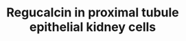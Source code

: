 ---
annotations:
- id: DOID:1074
  type: Disease Ontology
  value: kidney failure
- id: CL:1000497
  parent: animal cell
  type: Cell Type Ontology
  value: kidney cell
- id: DOID:557
  type: Disease Ontology
  value: kidney disease
authors:
- P.vanLier
- Fehrhart
- Egonw
description: This pathway includes the proximal tubule epithelial kidney cells (NRK52E
  cell) with a basolateral and apical side and other schematic illustrated organelles
  involved in the process of kidney function. The influence of regucalcin on the intra-and
  extracellular Ca2+ regulation is showed which are both involved in cell proliferation,
  ion transport and apoptosis and are important in normal kidney function. When the
  regulation of regucalcin and other factors are downregulated and suppressed the
  kidney fails in functionality and so renal fibrosis will develop. First of all,
  TNF-B and TNF-a do have an impact on the activity of Smad which has an impact on
  the development of a-SMA that induced renal fibrosis. NF-kB, stimulated by TNF-a,
  activates the transcription factor p65 that induced the IL-8 expression which is
  involved in inflammatory pathways. On the other hand, regucalcin inhibits the a-SMA
  which means that the formation of renal fibrosis is inhibited. Further, TNF-B stimulates
  the caspase 8 that activates the cytochrome C which activate the apoptosis pathway.
  Also, here regucalcin function as an inhibitor for Apaf1 that results in an inhibition
  of the apoptosis pathway and activate the Bcl-2 (suppressor of apoptotic cell death).
  Besides the TNF-B and TNF-a pathway, there is an RTK pathway illustrated which activates
  the PI3K and RAS pathway for stimulation of the protein and cell proliferation.
  According to Yamaguchi M. (2015), regucalcin activates the Akt1 to induce the protein
  proliferation even further when PI3K is inhibited. The RTK pathway shows interaction
  with the cAMP pathway that stimulate the protein kinase A and the PIP2 pathway that
  stimulate the protein kinase C and IP3. These all will stimulate Ca2+ release from
  the endoplasmic reticulum (ER). This Ca2+ can migrate and enters the mitochondria
  through the Ca2+ uniporter which results in the activation of mitochondrial biological
  processes or release of different mitochondrial factors. Hence, calcium controls
  and modulate cell apoptosis and inflammation. MAP3K pathway might be involved in
  the stimulation of RAF1 to induce the cell proliferation and the increase in apoptosis
  by inhibition of Bcl-2 through JNK which is also activated by ROS. Ca2+ released
  by the ER can also bind to calmodulin to form the Ca2+/calmodulin complex that stimulates
  IP3, JNK, NOS, RGPR—p117 and NF1. The latter two proteins are involved in the enhancement
  of regucalcin gene expression. On the other hand, regucalcin can inhibit the activity
  of Ca2+/calmodulin complex and the NOS. Normally, phosphodiesterase binds cAMP that
  induced the degradation of cAMP which results in a decrease of protein kinase A
  that leads to a reduction of ER Ca2+ release. Regucalcin inhibits the phosphodiesterase
  in such a way that cAMP will not be degraded and the ER Ca2+ release can further
  occur. Remaining Ca2+ released from the ER can also transport to the microsomes,
  enters vis Ca2+ uniporter, to induce microsomal activities. This process of microsomal
  Ca2+ uptake can be diminished through the inhibition of IP3 kinase. Regucalcin is
  not only involved in the regulation of intracellular Ca2+ release or uptake, but
  also extracellular Ca2+ by stimulating the Ca2+/ATPase which leads to Ca2+ export.
  Besides that, the Na+/Ca2+ exchanger is important to be present on the basolateral
  membrane of the proximal tubule epithelial kidney cell to regulate the ion transport.
  On the apical membrane is the TRPV5 receptor present that regulate the import of
  Ca2+ from the lumen back into the kidney cell, but Ca2+ can also travel via paracellular
  transport. Further, in the nucleus the regucalcin has an influence on the inhibition
  of the serine/threonine phosphate (PSP), tyrosine phosphatase (PTP) and calcineurin
  gene expression. Normally, PSP stimulates the protein kinase A- and so the ER Ca2+
  release-, PTP stimulates the cell growth and differentiation and calcineurin will
  migrate to the cytoplasm for binding to the Ca2+ and stimulates the formation of
  Ca2+/calmodulin complex. In general, regucalcin regulates the factors and proteins
  involved in ion transport, cell proliferation and apoptosis.
last-edited: 2020-05-02
ndex: 777a9dcc-8b6e-11eb-9e72-0ac135e8bacf
organisms:
- Homo sapiens
redirect_from:
- /index.php/Pathway:WP4838
- /instance/WP4838
- /instance/WP4838_rr110282
revision: r110282
schema-jsonld:
- '@context': https://schema.org/
  '@id': https://wikipathways.github.io/pathways/WP4838.html
  '@type': Dataset
  creator:
    '@type': Organization
    name: WikiPathways
  description: This pathway includes the proximal tubule epithelial kidney cells (NRK52E
    cell) with a basolateral and apical side and other schematic illustrated organelles
    involved in the process of kidney function. The influence of regucalcin on the
    intra-and extracellular Ca2+ regulation is showed which are both involved in cell
    proliferation, ion transport and apoptosis and are important in normal kidney
    function. When the regulation of regucalcin and other factors are downregulated
    and suppressed the kidney fails in functionality and so renal fibrosis will develop.
    First of all, TNF-B and TNF-a do have an impact on the activity of Smad which
    has an impact on the development of a-SMA that induced renal fibrosis. NF-kB,
    stimulated by TNF-a, activates the transcription factor p65 that induced the IL-8
    expression which is involved in inflammatory pathways. On the other hand, regucalcin
    inhibits the a-SMA which means that the formation of renal fibrosis is inhibited.
    Further, TNF-B stimulates the caspase 8 that activates the cytochrome C which
    activate the apoptosis pathway. Also, here regucalcin function as an inhibitor
    for Apaf1 that results in an inhibition of the apoptosis pathway and activate
    the Bcl-2 (suppressor of apoptotic cell death). Besides the TNF-B and TNF-a pathway,
    there is an RTK pathway illustrated which activates the PI3K and RAS pathway for
    stimulation of the protein and cell proliferation. According to Yamaguchi M. (2015),
    regucalcin activates the Akt1 to induce the protein proliferation even further
    when PI3K is inhibited. The RTK pathway shows interaction with the cAMP pathway
    that stimulate the protein kinase A and the PIP2 pathway that stimulate the protein
    kinase C and IP3. These all will stimulate Ca2+ release from the endoplasmic reticulum
    (ER). This Ca2+ can migrate and enters the mitochondria through the Ca2+ uniporter
    which results in the activation of mitochondrial biological processes or release
    of different mitochondrial factors. Hence, calcium controls and modulate cell
    apoptosis and inflammation. MAP3K pathway might be involved in the stimulation
    of RAF1 to induce the cell proliferation and the increase in apoptosis by inhibition
    of Bcl-2 through JNK which is also activated by ROS. Ca2+ released by the ER can
    also bind to calmodulin to form the Ca2+/calmodulin complex that stimulates IP3,
    JNK, NOS, RGPR—p117 and NF1. The latter two proteins are involved in the enhancement
    of regucalcin gene expression. On the other hand, regucalcin can inhibit the activity
    of Ca2+/calmodulin complex and the NOS. Normally, phosphodiesterase binds cAMP
    that induced the degradation of cAMP which results in a decrease of protein kinase
    A that leads to a reduction of ER Ca2+ release. Regucalcin inhibits the phosphodiesterase
    in such a way that cAMP will not be degraded and the ER Ca2+ release can further
    occur. Remaining Ca2+ released from the ER can also transport to the microsomes,
    enters vis Ca2+ uniporter, to induce microsomal activities. This process of microsomal
    Ca2+ uptake can be diminished through the inhibition of IP3 kinase. Regucalcin
    is not only involved in the regulation of intracellular Ca2+ release or uptake,
    but also extracellular Ca2+ by stimulating the Ca2+/ATPase which leads to Ca2+
    export. Besides that, the Na+/Ca2+ exchanger is important to be present on the
    basolateral membrane of the proximal tubule epithelial kidney cell to regulate
    the ion transport. On the apical membrane is the TRPV5 receptor present that regulate
    the import of Ca2+ from the lumen back into the kidney cell, but Ca2+ can also
    travel via paracellular transport. Further, in the nucleus the regucalcin has
    an influence on the inhibition of the serine/threonine phosphate (PSP), tyrosine
    phosphatase (PTP) and calcineurin gene expression. Normally, PSP stimulates the
    protein kinase A- and so the ER Ca2+ release-, PTP stimulates the cell growth
    and differentiation and calcineurin will migrate to the cytoplasm for binding
    to the Ca2+ and stimulates the formation of Ca2+/calmodulin complex. In general,
    regucalcin regulates the factors and proteins involved in ion transport, cell
    proliferation and apoptosis.
  keywords:
  - 3Na+
  - ACTA2
  - AKT1
  - AMP
  - APAF1
  - ATP2B3
  - Aldosterone
  - BAK1
  - BAX
  - BRAF
  - Bcl-2
  - CALCA
  - CASP3
  - CASP8
  - CASP9
  - Ca2+
  - Calmodulin
  - Cytochrome C
  - 'Cytoplasmic mineralocorticoid receptor '
  - DAG
  - Diacylglycerol
  - FFAR3
  - G3BP1
  - IP3
  - L-arginine
  - Lanthanum chloride
  - MAP2K1
  - MAP3K5
  - MAPK1
  - MAPK10
  - MAPK3
  - MCU
  - MEK
  - MTOR
  - NF1
  - 'NO'
  - NOS1
  - NR3C2
  - Nitric oxide signaling
  - PDE1B
  - PI3K3CA
  - PIP2
  - PMA
  - PPP3R1
  - PRKACA
  - PRKCQ
  - 'PSP '
  - PTH
  - PTP
  - RAF1
  - RELA
  - RGN
  - 'RGN '
  - ROS
  - ROS1
  - Ruthenium red
  - SEC16B
  - SENP8
  - SLC8A1
  - SMAD2
  - SMAD4
  - TGFB1
  - TGFBR1
  - TNFA
  - TNFRSF1A
  - TNFSF11
  - TRPV5
  - Trifluoperazine
  - cAMP
  license: CC0
  name: Regucalcin in proximal tubule epithelial kidney cells
seo: CreativeWork
title: Regucalcin in proximal tubule epithelial kidney cells
wpid: WP4838
---